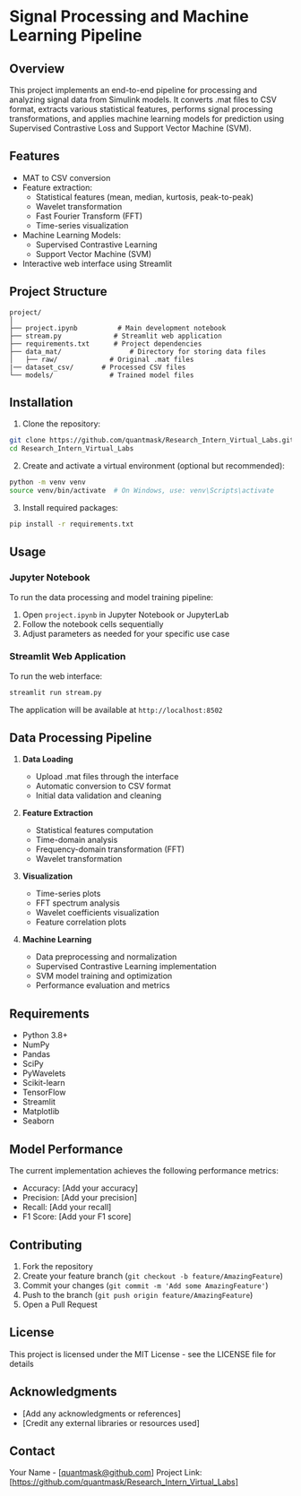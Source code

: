 # Signal Processing and Machine Learning Pipeline

## Overview
This project implements an end-to-end pipeline for processing and analyzing signal data from Simulink models. It converts .mat files to CSV format, extracts various statistical features, performs signal processing transformations, and applies machine learning models for prediction using Supervised Contrastive Loss and Support Vector Machine (SVM).

## Features
- MAT to CSV conversion
- Feature extraction:
  - Statistical features (mean, median, kurtosis, peak-to-peak)
  - Wavelet transformation
  - Fast Fourier Transform (FFT)
  - Time-series visualization
- Machine Learning Models:
  - Supervised Contrastive Learning
  - Support Vector Machine (SVM)
- Interactive web interface using Streamlit

## Project Structure
```
project/
│
├── project.ipynb          # Main development notebook
├── stream.py             # Streamlit web application
├── requirements.txt      # Project dependencies
├── data_mat/                 # Directory for storing data files
│   ├── raw/             # Original .mat files
|── dataset_csv/       # Processed CSV files
└── models/              # Trained model files
```

## Installation

1. Clone the repository:
```bash
git clone https://github.com/quantmask/Research_Intern_Virtual_Labs.git
cd Research_Intern_Virtual_Labs
```

2. Create and activate a virtual environment (optional but recommended):
```bash
python -m venv venv
source venv/bin/activate  # On Windows, use: venv\Scripts\activate
```

3. Install required packages:
```bash
pip install -r requirements.txt
```

## Usage

### Jupyter Notebook
To run the data processing and model training pipeline:
1. Open `project.ipynb` in Jupyter Notebook or JupyterLab
2. Follow the notebook cells sequentially
3. Adjust parameters as needed for your specific use case

### Streamlit Web Application
To run the web interface:
```bash
streamlit run stream.py
```

The application will be available at `http://localhost:8502`

## Data Processing Pipeline

1. **Data Loading**
   - Upload .mat files through the interface
   - Automatic conversion to CSV format
   - Initial data validation and cleaning

2. **Feature Extraction**
   - Statistical features computation
   - Time-domain analysis
   - Frequency-domain transformation (FFT)
   - Wavelet transformation

3. **Visualization**
   - Time-series plots
   - FFT spectrum analysis
   - Wavelet coefficients visualization
   - Feature correlation plots

4. **Machine Learning**
   - Data preprocessing and normalization
   - Supervised Contrastive Learning implementation
   - SVM model training and optimization
   - Performance evaluation and metrics

## Requirements
- Python 3.8+
- NumPy
- Pandas
- SciPy
- PyWavelets
- Scikit-learn
- TensorFlow
- Streamlit
- Matplotlib
- Seaborn

## Model Performance
The current implementation achieves the following performance metrics:
- Accuracy: [Add your accuracy]
- Precision: [Add your precision]
- Recall: [Add your recall]
- F1 Score: [Add your F1 score]

## Contributing
1. Fork the repository
2. Create your feature branch (`git checkout -b feature/AmazingFeature`)
3. Commit your changes (`git commit -m 'Add some AmazingFeature'`)
4. Push to the branch (`git push origin feature/AmazingFeature`)
5. Open a Pull Request

## License
This project is licensed under the MIT License - see the LICENSE file for details

## Acknowledgments
- [Add any acknowledgments or references]
- [Credit any external libraries or resources used]

## Contact
Your Name - [quantmask@github.com]
Project Link: [https://github.com/quantmask/Research_Intern_Virtual_Labs]